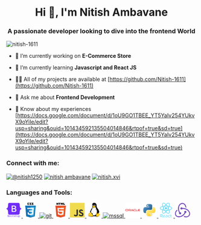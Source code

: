<h1 align="center">Hi 👋, I'm Nitish Ambavane</h1>
<h3 align="center">A passionate developer looking to dive into the frontend World</h3>

<p align="left"> <img src="https://komarev.com/ghpvc/?username=nitish-1611&label=Profile%20views&color=0e75b6&style=flat" alt="nitish-1611" /> </p>

- 🔭 I’m currently working on **E-Commerce Store**

- 🌱 I’m currently learning **Javascript and React JS**

- 👨‍💻 All of my projects are available at [https://github.com/Nitish-1611](https://github.com/Nitish-1611)

- 💬 Ask me about **Frontend Development**

- 📄 Know about my experiences [https://docs.google.com/document/d/1oU9GO1TBEE_YT5YaIv254YUkvX9oYiIe/edit?usp=sharing&ouid=101434592135504014846&rtpof=true&sd=true](https://docs.google.com/document/d/1oU9GO1TBEE_YT5YaIv254YUkvX9oYiIe/edit?usp=sharing&ouid=101434592135504014846&rtpof=true&sd=true)

<h3 align="left">Connect with me:</h3>
<p align="left">
<a href="https://twitter.com/@nitish1250" target="blank"><img align="center" src="https://raw.githubusercontent.com/rahuldkjain/github-profile-readme-generator/master/src/images/icons/Social/twitter.svg" alt="@nitish1250" height="30" width="40" /></a>
<a href="https://linkedin.com/in/nitish-ambavane" target="blank"><img align="center" src="https://raw.githubusercontent.com/rahuldkjain/github-profile-readme-generator/master/src/images/icons/Social/linked-in-alt.svg" alt="nitish ambavane" height="30" width="40" /></a>
<a href="https://instagram.com/nitish.xvi" target="blank"><img align="center" src="https://raw.githubusercontent.com/rahuldkjain/github-profile-readme-generator/master/src/images/icons/Social/instagram.svg" alt="nitish.xvi" height="30" width="40" /></a>
</p>

<h3 align="left">Languages and Tools:</h3>
<p align="left"> <a href="https://getbootstrap.com" target="_blank" rel="noreferrer"> <img src="https://raw.githubusercontent.com/devicons/devicon/master/icons/bootstrap/bootstrap-plain-wordmark.svg" alt="bootstrap" width="40" height="40"/> </a> <a href="https://www.w3schools.com/css/" target="_blank" rel="noreferrer"> <img src="https://raw.githubusercontent.com/devicons/devicon/master/icons/css3/css3-original-wordmark.svg" alt="css3" width="40" height="40"/> </a> <a href="https://git-scm.com/" target="_blank" rel="noreferrer"> <img src="https://www.vectorlogo.zone/logos/git-scm/git-scm-icon.svg" alt="git" width="40" height="40"/> </a> <a href="https://www.w3.org/html/" target="_blank" rel="noreferrer"> <img src="https://raw.githubusercontent.com/devicons/devicon/master/icons/html5/html5-original-wordmark.svg" alt="html5" width="40" height="40"/> </a> <a href="https://developer.mozilla.org/en-US/docs/Web/JavaScript" target="_blank" rel="noreferrer"> <img src="https://raw.githubusercontent.com/devicons/devicon/master/icons/javascript/javascript-original.svg" alt="javascript" width="40" height="40"/> </a> <a href="https://www.linux.org/" target="_blank" rel="noreferrer"> <img src="https://raw.githubusercontent.com/devicons/devicon/master/icons/linux/linux-original.svg" alt="linux" width="40" height="40"/> </a> <a href="https://www.microsoft.com/en-us/sql-server" target="_blank" rel="noreferrer"> <img src="https://www.svgrepo.com/show/303229/microsoft-sql-server-logo.svg" alt="mssql" width="40" height="40"/> </a> <a href="https://www.oracle.com/" target="_blank" rel="noreferrer"> <img src="https://raw.githubusercontent.com/devicons/devicon/master/icons/oracle/oracle-original.svg" alt="oracle" width="40" height="40"/> </a> <a href="https://www.python.org" target="_blank" rel="noreferrer"> <img src="https://raw.githubusercontent.com/devicons/devicon/master/icons/python/python-original.svg" alt="python" width="40" height="40"/> </a> <a href="https://reactjs.org/" target="_blank" rel="noreferrer"> <img src="https://raw.githubusercontent.com/devicons/devicon/master/icons/react/react-original-wordmark.svg" alt="react" width="40" height="40"/> </a> <a href="https://redux.js.org" target="_blank" rel="noreferrer"> <img src="https://raw.githubusercontent.com/devicons/devicon/master/icons/redux/redux-original.svg" alt="redux" width="40" height="40"/> </a> </p>

